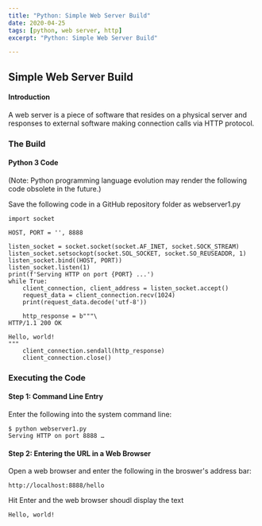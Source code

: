 ```yaml
---
title: "Python: Simple Web Server Build"
date: 2020-04-25
tags: [python, web server, http]
excerpt: "Python: Simple Web Server Build"

---
```


## Simple Web Server Build

#### Introduction
A web server is a piece of software that resides on a physical server and responses to external software making connection calls via HTTP protocol.

### The Build

#### Python 3 Code
(Note: Python programming language evolution may render the following code obsolete in the future.)

Save the following code in a GitHub repository folder as webserver1.py

```
import socket

HOST, PORT = '', 8888

listen_socket = socket.socket(socket.AF_INET, socket.SOCK_STREAM)
listen_socket.setsockopt(socket.SOL_SOCKET, socket.SO_REUSEADDR, 1)
listen_socket.bind((HOST, PORT))
listen_socket.listen(1)
print(f'Serving HTTP on port {PORT} ...')
while True:
    client_connection, client_address = listen_socket.accept()
    request_data = client_connection.recv(1024)
    print(request_data.decode('utf-8'))

    http_response = b"""\
HTTP/1.1 200 OK

Hello, world!
"""
    client_connection.sendall(http_response)
    client_connection.close()
```

### Executing the Code

#### Step 1: Command Line Entry
Enter the following into the system command line:

```
$ python webserver1.py
Serving HTTP on port 8888 …
```

#### Step 2: Entering the URL in a Web Browser
Open a web browser and enter the following in the broswer's address bar:

```
http://localhost:8888/hello
```

Hit Enter and the web browser shoudl display the text
```
Hello, world!
```
